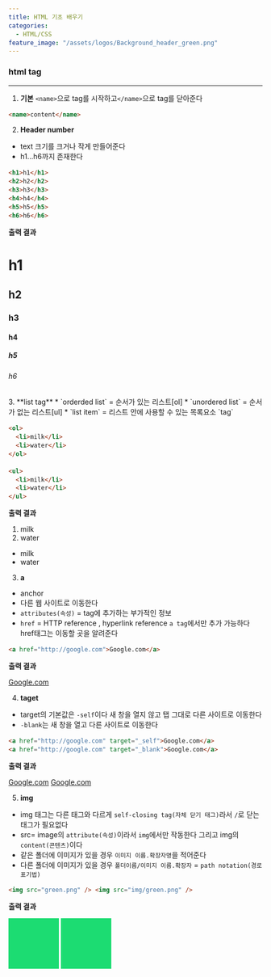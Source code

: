```yaml
---
title: HTML 기초 배우기
categories:
  - HTML/CSS
feature_image: "/assets/logos/Background_header_green.png"
---
```


### html tag

---

1. **기본**
   `<name>`으로 tag를 시작하고`</name>`으로 tag를 닫아준다

```html
<name>content</name>
```

2. **Header number**

- text 크기를 크거나 작게 만들어준다
- h1...h6까지 존재한다

```html
<h1>h1</h1>
<h2>h2</h2>
<h3>h3</h3>
<h4>h4</h4>
<h5>h5</h5>
<h6>h6</h6>
```

**출력 결과**

<h1>h1</h1>
<h2>h2</h2>
<h3>h3</h3>
<h4>h4</h4>
<h5>h5</h5>
<h6>h6</h6>  
3. **list tag**
* `orderded list` = 순서가 있는 리스트[ol]  
* `unordered list` = 순서가 없는 리스트[ul]
* `list item` = 리스트 안에 사용할 수 있는 목록요소 `tag`

```html
<ol>
  <li>milk</li>
  <li>water</li>
</ol>

<ul>
  <li>milk</li>
  <li>water</li>
</ul>
```

**출력 결과**

<ol>
  <li>milk</li>
  <li>water</li>
</ol>

<ul>
  <li>milk</li>
  <li>water</li>
</ul>

3. **a**

- anchor
- 다른 웹 사이트로 이동한다
- `attributes(속성)` = tag에 추가하는 부가적인 정보
- `href` = HTTP reference , hyperlink reference `a tag`에서만 추가 가능하다  
  href태그는 이동할 곳을 알려준다

```html
<a href="http://google.com">Google.com</a>
```

**출력 결과**

<a href="http://google.com">Google.com</a>

4. **taget**

- target의 기본값은 `-self`이다 새 창을 열지 않고 탭 그대로 다른 사이트로 이동한다
- `-blank`는 새 창을 열고 다른 사이트로 이동한다

```html
<a href="http://google.com" target="_self">Google.com</a>
<a href="http://google.com" target="_blank">Google.com</a>
```

**출력 결과**

<a href="http://google.com" target="_self">Google.com</a>
<a href="http://google.com" target="_blank">Google.com</a>

5. **img**

- img 태그는 다른 태그와 다르게 `self-closing tag(자체 닫기 태그)`라서 `/`로 닫는 태그가 필요없다
- src= image의 `attribute(속성)`이라서 `img`에서만 작동한다 그리고 img의 `content(콘텐츠)`이다
- 같은 폴더에 이미지가 있을 경우 `이미지 이름.확장자명`을 적어준다
- 다른 폴더에 이미지가 있을 경우 `폴더이름/이미지 이름.확장자` = `path notation(경로 표기법)`

```html
<img src="green.png" /> <img src="img/green.png" />
```

**출력 결과**

<img src="/assets/logos/Background_header_green.png" height="100" width="100"/>
<img src="/assets/logos/Background_header_green.png" height="100" width="100"/>
